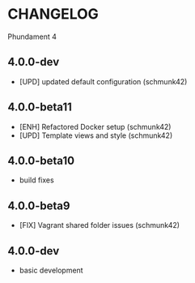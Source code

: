 CHANGELOG
=========

Phundament 4

4.0.0-dev
---------

- [UPD] updated default configuration (schmunk42)

4.0.0-beta11
------------

- [ENH] Refactored Docker setup (schmunk42)
- [UPD] Template views and style (schmunk42)

4.0.0-beta10
------------

- build fixes

4.0.0-beta9
-----------

- [FIX] Vagrant shared folder issues (schmunk42)

4.0.0-dev
---------

- basic development